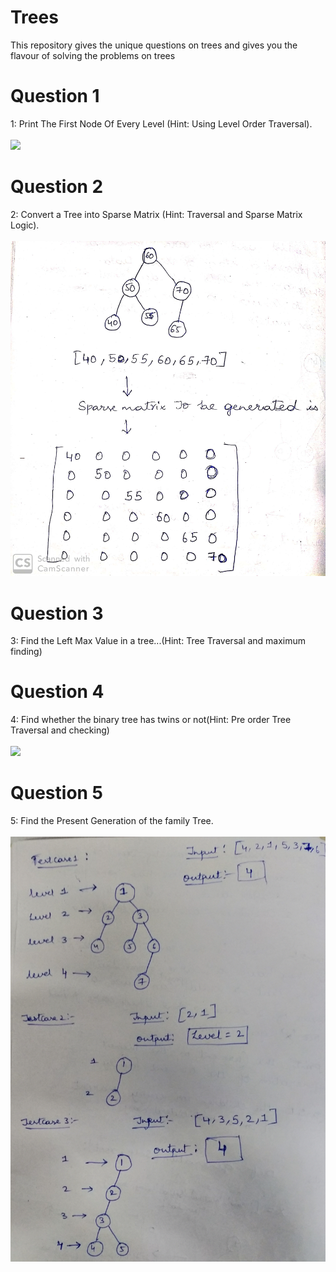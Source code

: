 # Trees
This repository gives the unique questions on trees and gives you the flavour of solving the problems on trees <br/>
# Question 1
1: Print The First Node Of Every Level (Hint: Using Level Order Traversal). <br/>
</br>
![](image/question_1.jpg)
# Question 2
2: Convert a Tree into Sparse Matrix (Hint: Traversal and Sparse Matrix Logic). <br/>
</br>
![](image/sparse.png)

# Question 3
3: Find the Left Max Value in a tree...(Hint: Tree Traversal and maximum finding) </br> 
# Question 4
4: Find whether the binary tree has twins or not(Hint: Pre order Tree Traversal and checking) </br> 
</br>
![](image/question_4.jpg)
# Question 5
5: Find the Present Generation of the family Tree.</br> 
</br>
![](image/question_5.jpg)
